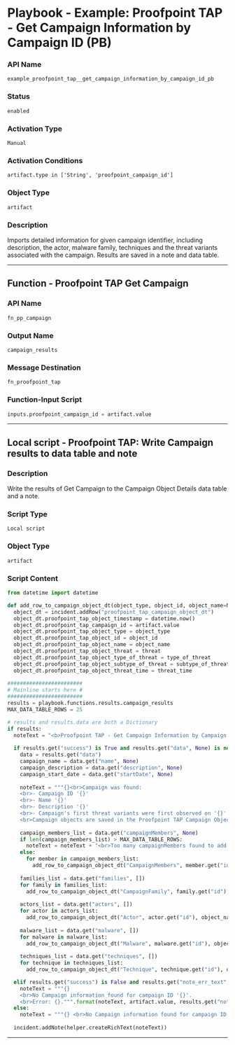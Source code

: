 <!--
    DO NOT MANUALLY EDIT THIS FILE
    THIS FILE IS AUTOMATICALLY GENERATED WITH resilient-sdk codegen
    Generated with resilient-sdk v51.0.5.0.1475
-->

# Playbook - Example: Proofpoint TAP - Get Campaign Information by Campaign ID (PB)

### API Name
`example_proofpoint_tap__get_campaign_information_by_campaign_id_pb`

### Status
`enabled`

### Activation Type
`Manual`

### Activation Conditions
`artifact.type in ['String', 'proofpoint_campaign_id']`

### Object Type
`artifact`

### Description
Imports detailed information for given campaign identifier, including description, the actor, malware family, techniques and the threat variants associated with the campaign. Results are saved in a note and data table.


---
## Function - Proofpoint TAP Get Campaign

### API Name
`fn_pp_campaign`

### Output Name
`campaign_results`

### Message Destination
`fn_proofpoint_tap`

### Function-Input Script
```python
inputs.proofpoint_campaign_id = artifact.value
```

---

## Local script - Proofpoint TAP: Write Campaign results to data table and note

### Description
Write the results of Get Campaign to the Campaign Object Details data table and a note.

### Script Type
`Local script`

### Object Type
`artifact`

### Script Content
```python
from datetime import datetime

def add_row_to_campaign_object_dt(object_type, object_id, object_name=None, threat=None, type_of_threat=None, subtype_of_threat=None, threat_time=None):
  object_dt = incident.addRow("proofpoint_tap_campaign_object_dt")
  object_dt.proofpoint_tap_object_timestamp = datetime.now()
  object_dt.proofpoint_tap_campaign_id = artifact.value
  object_dt.proofpoint_tap_object_type = object_type
  object_dt.proofpoint_tap_object_id = object_id
  object_dt.proofpoint_tap_object_name = object_name
  object_dt.proofpoint_tap_object_threat = threat
  object_dt.proofpoint_tap_object_type_of_threat = type_of_threat
  object_dt.proofpoint_tap_object_subtype_of_threat = subtype_of_threat
  object_dt.proofpoint_tap_object_threat_time = threat_time
  
########################
# Mainline starts here #
########################
results = playbook.functions.results.campaign_results
MAX_DATA_TABLE_ROWS = 25

# results and results.data are both a Dictionary
if results:
  noteText = "<b>Proofpoint TAP - Get Campaign Information by Campaign ID:</b>"
  
  if results.get("success") is True and results.get("data", None) is not None:
    data = results.get("data")
    campaign_name = data.get("name", None)
    campaign_description = data.get("description", None)
    campaign_start_date = data.get("startDate", None)
    
    noteText = """{}<br>Campaign was found:
    <br>- Campaign ID '{}'
    <br>- Name '{}'
    <br>- Description '{}'
    <br>- Campaign's first threat variants were first observed on '{}'
    <br>Campaign objects are saved in the Proofpoint TAP Campaign Object Details Data Table.""".format(noteText, artifact.value, campaign_name, campaign_description, campaign_start_date)
    
    campaign_members_list = data.get("campaignMembers", None)
    if len(campaign_members_list) > MAX_DATA_TABLE_ROWS:
      noteText = noteText + "<br>Too many campaignMembers found to add to the Campaign Object data table {0}<br>".format(len(campaign_members_list))
    else:
      for member in campaign_members_list:
        add_row_to_campaign_object_dt("CampaignMembers", member.get("id", None), threat=member.get("threat", None), type_of_threat=member.get("type", None), subtype_of_threat=member.get("subType", None), threat_time=member.get("threatTime", None))
    
    families_list = data.get("families", [])
    for family in families_list:
      add_row_to_campaign_object_dt("CampaignFamily", family.get("id"), family.get("name"))
    
    actors_list = data.get("actors", [])
    for actor in actors_list:
      add_row_to_campaign_object_dt("Actor", actor.get("id"), object_name=actor.get("name"))
    
    malware_list = data.get("malware", [])
    for malware in malware_list:
      add_row_to_campaign_object_dt("Malware", malware.get("id"), object_name=malware.get("name"))
    
    techniques_list = data.get("techniques", [])
    for technique in techniques_list:
      add_row_to_campaign_object_dt("Technique", technique.get("id"), object_name=technique.get("name"))

  elif results.get("success") is False and results.get("note_err_text", None) is not None:
    noteText = """{} 
    <br>No Campaign information found for campaign ID '{}'. 
    <br>Error: {}.""".format(noteText, artifact.value, results.get("note_err_text"))
  else:
    noteText = """{} <br>No Campaign information found for campaign ID '{}'.""".format(noteText, artifact.value)
  
  incident.addNote(helper.createRichText(noteText))
```

---

